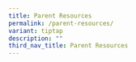```yaml
---
title: Parent Resources
permalink: /parent-resources/
variant: tiptap
description: ""
third_nav_title: Parent Resources
---
```

